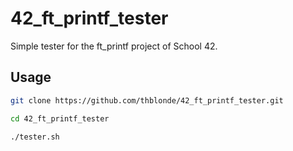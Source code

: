 # 42_ft_printf_tester

Simple tester for the ft_printf project of School 42.

## Usage

```bash
git clone https://github.com/thblonde/42_ft_printf_tester.git
```
```bash
cd 42_ft_printf_tester
```
```bash
./tester.sh
```
